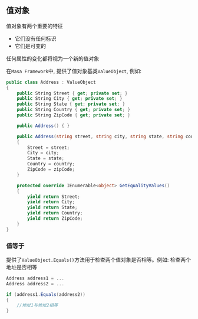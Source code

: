 ## 值对象

值对象有两个重要的特征

* 它们没有任何标识
* 它们是可变的

任何属性的变化都将视为一个新的值对象

在`Masa Framework`中,  提供了值对象基类`ValueObject`, 例如:

```csharp
public class Address : ValueObject
{
    public String Street { get; private set; }
    public String City { get; private set; }
    public String State { get; private set; }
    public String Country { get; private set; }
    public String ZipCode { get; private set; }

    public Address() { }

    public Address(string street, string city, string state, string country, string zipCode)
    {
        Street = street;
        City = city;
        State = state;
        Country = country;
        ZipCode = zipCode;
    }

    protected override IEnumerable<object> GetEqualityValues()
    {
        yield return Street;
        yield return City;
        yield return State;
        yield return Country;
        yield return ZipCode;
    }
}
```

### 值等于

提供了`ValueObject.Equals()`方法用于检查两个值对象是否相等。例如: 检查两个地址是否相等

```csharp 
Address address1 = ...
Address address2 = ...

if (address1.Equals(address2))
{
    //地址1与地址2相等
}
```



